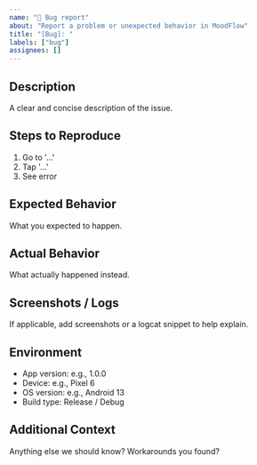 ```yaml
---
name: "🐛 Bug report"
about: "Report a problem or unexpected behavior in MoodFlow"
title: "[Bug]: "
labels: ["bug"]
assignees: []
---
```


## Description
A clear and concise description of the issue.

## Steps to Reproduce
1. Go to '...'
2. Tap '...'
3. See error

## Expected Behavior
What you expected to happen.

## Actual Behavior
What actually happened instead.

## Screenshots / Logs
If applicable, add screenshots or a logcat snippet to help explain.

## Environment
- App version: e.g., 1.0.0
- Device: e.g., Pixel 6
- OS version: e.g., Android 13
- Build type: Release / Debug

## Additional Context
Anything else we should know? Workarounds you found?

<!-- Thanks for helping improve MoodFlow! -->
